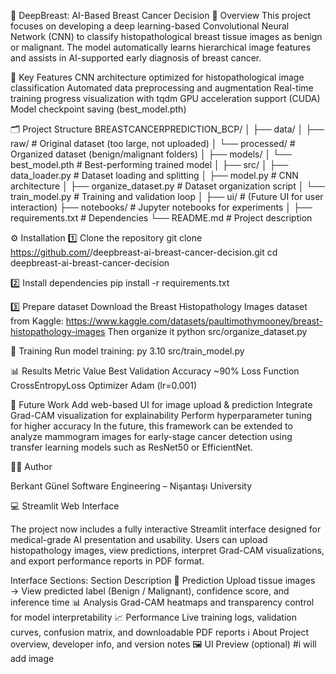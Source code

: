 🧠 DeepBreast: AI-Based Breast Cancer Decision
📘 Overview
This project focuses on developing a deep learning-based Convolutional Neural Network (CNN) to classify histopathological breast tissue images as benign or malignant.
The model automatically learns hierarchical image features and assists in AI-supported early diagnosis of breast cancer.

🧩 Key Features
CNN architecture optimized for histopathological image classification
Automated data preprocessing and augmentation
Real-time training progress visualization with tqdm
GPU acceleration support (CUDA)
Model checkpoint saving (best_model.pth)

🗂️ Project Structure
BREASTCANCERPREDICTION_BCP/
│
├── data/
│   ├── raw/              # Original dataset (too large, not uploaded)
│   └── processed/        # Organized dataset (benign/malignant folders)
│
├── models/
│   └── best_model.pth    # Best-performing trained model
│
├── src/
│   ├── data_loader.py    # Dataset loading and splitting
│   ├── model.py          # CNN architecture
│   ├── organize_dataset.py # Dataset organization script
│   └── train_model.py    # Training and validation loop
│
├── ui/                   # (Future UI for user interaction)
├── notebooks/            # Jupyter notebooks for experiments
│
├── requirements.txt      # Dependencies
└── README.md             # Project description

⚙️ Installation
1️⃣ Clone the repository
git clone https://github.com/<your-username>/deepbreast-ai-breast-cancer-decision.git
cd deepbreast-ai-breast-cancer-decision

2️⃣ Install dependencies
pip install -r requirements.txt

3️⃣ Prepare dataset
Download the Breast Histopathology Images dataset from Kaggle:
https://www.kaggle.com/datasets/paultimothymooney/breast-histopathology-images
Then organize it
python src/organize_dataset.py

🚀 Training
Run model training:
py 3.10 src/train_model.py

📊 Results
Metric	Value
Best Validation Accuracy	~90%
Loss Function	CrossEntropyLoss
Optimizer	Adam (lr=0.001)

🎯 Future Work
Add web-based UI for image upload & prediction
Integrate Grad-CAM visualization for explainability
Perform hyperparameter tuning for higher accuracy
In the future, this framework can be extended to analyze mammogram images for early-stage cancer detection using transfer learning models such as ResNet50 or EfficientNet.

👨‍💻 Author

Berkant Günel
Software Engineering – Nişantaşı University

💻 Streamlit Web Interface

The project now includes a fully interactive Streamlit interface designed for medical-grade AI presentation and usability.
Users can upload histopathology images, view predictions, interpret Grad-CAM visualizations, and export performance reports in PDF format.

Interface Sections:
Section	Description
🧭 Prediction	Upload tissue images → View predicted label (Benign / Malignant), confidence score, and inference time
📊 Analysis	Grad-CAM heatmaps and transparency control for model interpretability
📈 Performance	Live training logs, validation curves, confusion matrix, and downloadable PDF reports
ℹ️ About	Project overview, developer info, and version notes
🖼️ UI Preview (optional)
#i will add image